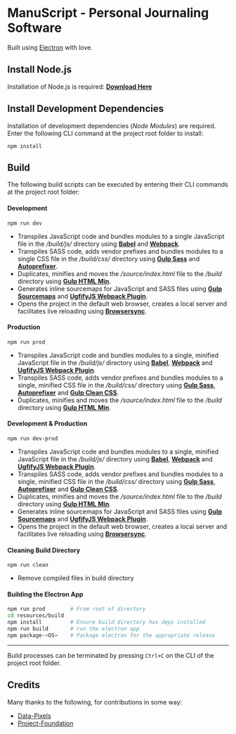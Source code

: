 # **ManuScript - Personal Journaling Software**
Built using [Electron](https://electron.atom.io/) with love.

## **Install Node.js**
Installation of Node.js is required:  [**Download Here**](https://nodejs.org/en/)

## **Install Development Dependencies**
Installation of development dependencies (*Node Modules*) are required.  Enter the following CLI command at the project root folder to install:

```
npm install
```

## **Build**
The following build scripts can be executed by entering their CLI commands at the project root folder:

#### **Development**
```
npm run dev
```
- Transpiles JavaScript code and bundles modules to a single JavaScript file in the */build/js/* directory using [**Babel**](http://babeljs.io/) and [**Webpack**](https://webpack.js.org/). 
- Transpiles SASS code, adds vendor prefixes and bundles modules to a single CSS file in the */build/css/* directory using [**Gulp Sass**](https://github.com/dlmanning/gulp-sass) and [**Autoprefixer**](https://github.com/postcss/autoprefixer).
- Duplicates, minifies and moves the */source/index.html* file to the */build* directory using [**Gulp HTML Min**](https://github.com/jonschlinkert/gulp-htmlmin).
- Generates inline sourcemaps for JavaScript and SASS files using [**Gulp Sourcemaps**](https://github.com/floridoo/gulp-sourcemaps) and [**UgfifyJS Webpack Plugin**](https://github.com/webpack-contrib/uglifyjs-webpack-plugin).
- Opens the project in the default web browser, creates a local server and facilitates live reloading using [**Browsersync**](https://browsersync.io/).

#### **Production**
```
npm run prod
```
- Transpiles JavaScript code and bundles modules to a single, minified JavaScript file in the */build/js/* directory using [**Babel**](http://babeljs.io/), [**Webpack**](https://webpack.js.org/) and [**UgfifyJS Webpack Plugin**](https://github.com/webpack-contrib/uglifyjs-webpack-plugin).
- Transpiles SASS code, adds vendor prefixes and bundles modules to a single, minified CSS file in the */build/css/* directory using [**Gulp Sass**](https://github.com/dlmanning/gulp-sass), [**Autoprefixer**](https://github.com/postcss/autoprefixer) and [**Gulp Clean CSS**](https://github.com/scniro/gulp-clean-css).
- Duplicates, minifies and moves the */source/index.html* file to the */build* directory using [**Gulp HTML Min**](https://github.com/jonschlinkert/gulp-htmlmin).   

#### **Development & Production**
```
npm run dev-prod
```
- Transpiles JavaScript code and bundles modules to a single, minified JavaScript file in the */build/js/* directory using [**Babel**](http://babeljs.io/), [**Webpack**](https://webpack.js.org/) and [**UgfifyJS Webpack Plugin**](https://github.com/webpack-contrib/uglifyjs-webpack-plugin).
- Transpiles SASS code, adds vendor prefixes and bundles modules to a single, minified CSS file in the */build/css/* directory using [**Gulp Sass**](https://github.com/dlmanning/gulp-sass), [**Autoprefixer**](https://github.com/postcss/autoprefixer) and [**Gulp Clean CSS**](https://github.com/scniro/gulp-clean-css).
- Duplicates, minifies and moves the */source/index.html* file to the */build* directory using [**Gulp HTML Min**](https://github.com/jonschlinkert/gulp-htmlmin).
- Generates inline sourcemaps for JavaScript and SASS files using [**Gulp Sourcemaps**](https://github.com/floridoo/gulp-sourcemaps) and [**UgfifyJS Webpack Plugin**](https://github.com/webpack-contrib/uglifyjs-webpack-plugin).
- Opens the project in the default web browser, creates a local server and facilitates live reloading using [**Browsersync**](https://browsersync.io/).   

#### **Cleaning Build Directory**
```
npm run clean
```
 - Remove compiled files in build directory

#### **Building the Electron App** 
```bash
npm run prod        # From root of directory
cd resources/build
npm install         # Ensure build directory has deps installed
npm run build       # run the electron app
npm package-<OS>    # Package electron for the appropriate release
```
---
Build processes can be terminated by pressing `Ctrl+C` on the CLI of the project root folder.

## Credits

Many thanks to the following, for contributions in some way:
 - [Data-Pixels](https://github.com/gmattie/Data-Pixels)
 - [Project-Foundation](https://github.com/gmattie/Project-Foundation)